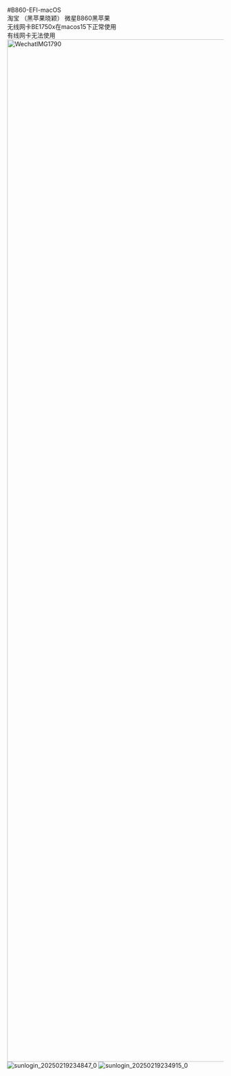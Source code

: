 #B860-EFI-macOS                                                                                                                                                                             
淘宝 （黑苹果晓颖）
微星B860黑苹果                                                                                                                                                                                
无线网卡BE1750x在macos15下正常使用                                                                                                                                                               
有线网卡无法使用
<img width="2373" alt="WechatIMG1790" src="https://github.com/user-attachments/assets/4d339c23-fa9a-461e-bc30-d8ddbae1278b" />
![sunlogin_20250219234847_0](https://github.com/user-attachments/assets/f230acb7-04fb-4001-bd38-56c91a21990a)
![sunlogin_20250219234915_0](https://github.com/user-attachments/assets/652bf612-cb52-4c78-ad2a-7f9d29b73539)
